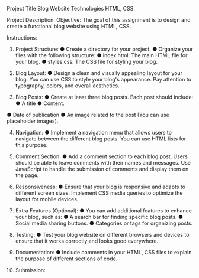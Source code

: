 Project Title Blog Website
Technologies HTML, CSS.

Project Description:
Objective:
The goal of this assignment is to design and create a functional blog website using HTML, CSS.

Instructions:
1. Project Structure:
● Create a directory for your project.
● Organize your files with the following structure:
● index.html: The main HTML file for your blog.
● styles.css: The CSS file for styling your blog.

2. Blog Layout:
● Design a clean and visually appealing layout for your blog. You can use CSS to style your
blog's appearance. Pay attention to typography, colors, and overall aesthetics.
3. Blog Posts:
● Create at least three blog posts. Each post should include:
● A title
● Content.


● Date of publication
● An image related to the post (You can use placeholder images).

4. Navigation:
● Implement a navigation menu that allows users to navigate between the different blog
posts. You can use HTML lists for this purpose.
5. Comment Section:
● Add a comment section to each blog post. Users should be able to leave comments with
their names and messages. Use JavaScript to handle the submission of comments and
display them on the page.
6. Responsiveness:
● Ensure that your blog is responsive and adapts to different screen sizes. Implement CSS
media queries to optimize the layout for mobile devices.
7. Extra Features (Optional):
● You can add additional features to enhance your blog, such as:
● A search bar for finding specific blog posts.
● Social media sharing buttons.
● Categories or tags for organizing posts.

8. Testing:
● Test your blog website on different browsers and devices to ensure that it works correctly
and looks good everywhere.
9. Documentation:
● Include comments in your HTML, CSS files to explain the purpose of
different sections of code.
10. Submission:
